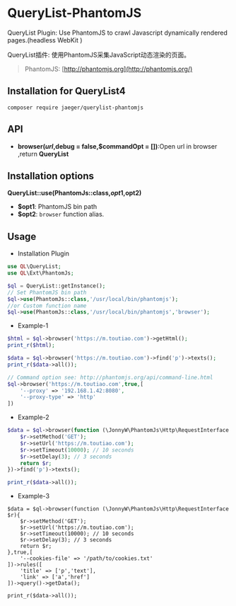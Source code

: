 # QueryList-PhantomJS
QueryList Plugin: Use PhantomJS to crawl Javascript dynamically rendered pages.(headless WebKit ) 

QueryList插件: 使用PhantomJS采集JavaScript动态渲染的页面。

> PhantomJS: [http://phantomjs.org](http://phantomjs.org/)

## Installation for QueryList4
```
composer require jaeger/querylist-phantomjs
```

## API
-  **browser($url,$debug = false,$commandOpt = [])**:Open url in browser ,return **QueryList**

## Installation options

 **QueryList::use(PhantomJs::class,$opt1,$opt2)**
- **$opt1**: PhantomJS bin path
-  **$opt2**: `browser` function alias.


## Usage

- Installation Plugin

```php
use QL\QueryList;
use QL\Ext\PhantomJs;

$ql = QueryList::getInstance();
// Set PhantomJS bin path
$ql->use(PhantomJs::class,'/usr/local/bin/phantomjs');
//or Custom function name
$ql->use(PhantomJs::class,'/usr/local/bin/phantomjs','browser');
```

- Example-1

```php
$html = $ql->browser('https://m.toutiao.com')->getHtml();
print_r($html);

$data = $ql->browser('https://m.toutiao.com')->find('p')->texts();
print_r($data->all());

// Command option see: http://phantomjs.org/api/command-line.html
$ql->browser('https://m.toutiao.com',true,[
	'--proxy' => '192.168.1.42:8080',
    '--proxy-type' => 'http'
])

```
- Example-2

```php
$data = $ql->browser(function (\JonnyW\PhantomJs\Http\RequestInterface $r){
    $r->setMethod('GET');
    $r->setUrl('https://m.toutiao.com');
    $r->setTimeout(10000); // 10 seconds
    $r->setDelay(3); // 3 seconds
    return $r;
})->find('p')->texts();

print_r($data->all());
```
- Example-3

```
$data = $ql->browser(function (\JonnyW\PhantomJs\Http\RequestInterface $r){
    $r->setMethod('GET');
    $r->setUrl('https://m.toutiao.com');
    $r->setTimeout(10000); // 10 seconds
    $r->setDelay(3); // 3 seconds
    return $r;
},true,[
    '--cookies-file' => '/path/to/cookies.txt'
])->rules([
    'title' => ['p','text'],
    'link' => ['a','href']
])->query()->getData();

print_r($data->all());
```

